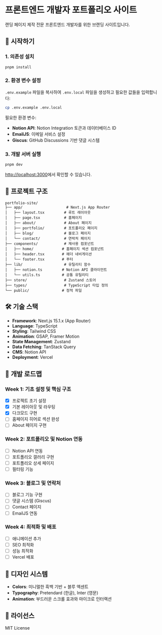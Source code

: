 # 프론트엔드 개발자 포트폴리오 사이트

랜딩 페이지 제작 전문 프론트엔드 개발자를 위한 브랜딩 사이트입니다.

## 🚀 시작하기

### 1. 의존성 설치

```bash
pnpm install
```

### 2. 환경 변수 설정

`.env.example` 파일을 복사하여 `.env.local` 파일을 생성하고 필요한 값들을 입력합니다:

```bash
cp .env.example .env.local
```

필요한 환경 변수:
- **Notion API**: Notion Integration 토큰과 데이터베이스 ID
- **EmailJS**: 이메일 서비스 설정
- **Giscus**: GitHub Discussions 기반 댓글 시스템

### 3. 개발 서버 실행

```bash
pnpm dev
```

[http://localhost:3000](http://localhost:3000)에서 확인할 수 있습니다.

## 📁 프로젝트 구조

```
portfolio-site/
├── app/                    # Next.js App Router
│   ├── layout.tsx         # 루트 레이아웃
│   ├── page.tsx           # 홈페이지
│   ├── about/             # About 페이지
│   ├── portfolio/         # 포트폴리오 페이지
│   ├── blog/              # 블로그 페이지
│   └── contact/           # 연락처 페이지
├── components/            # 재사용 컴포넌트
│   ├── home/             # 홈페이지 섹션 컴포넌트
│   ├── header.tsx        # 헤더 네비게이션
│   └── footer.tsx        # 푸터
├── lib/                   # 유틸리티 함수
│   ├── notion.ts         # Notion API 클라이언트
│   └── utils.ts          # 공통 유틸리티
├── store/                 # Zustand 스토어
├── types/                 # TypeScript 타입 정의
└── public/               # 정적 파일
```

## 🛠 기술 스택

- **Framework**: Next.js 15.1.x (App Router)
- **Language**: TypeScript
- **Styling**: Tailwind CSS
- **Animation**: GSAP, Framer Motion
- **State Management**: Zustand
- **Data Fetching**: TanStack Query
- **CMS**: Notion API
- **Deployment**: Vercel

## 📝 개발 로드맵

### Week 1: 기초 설정 및 핵심 구조
- [x] 프로젝트 초기 설정
- [x] 기본 레이아웃 및 라우팅
- [x] 다크모드 구현
- [ ] 홈페이지 히어로 섹션 완성
- [ ] About 페이지 구현

### Week 2: 포트폴리오 및 Notion 연동
- [ ] Notion API 연동
- [ ] 포트폴리오 갤러리 구현
- [ ] 포트폴리오 상세 페이지
- [ ] 필터링 기능

### Week 3: 블로그 및 연락처
- [ ] 블로그 기능 구현
- [ ] 댓글 시스템 (Giscus)
- [ ] Contact 페이지
- [ ] EmailJS 연동

### Week 4: 최적화 및 배포
- [ ] 애니메이션 추가
- [ ] SEO 최적화
- [ ] 성능 최적화
- [ ] Vercel 배포

## 🎨 디자인 시스템

- **Colors**: 미니멀한 흑백 기반 + 블루 액센트
- **Typography**: Pretendard (한글), Inter (영문)
- **Animation**: 부드러운 스크롤 효과와 마이크로 인터랙션

## 📄 라이선스

MIT License
